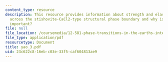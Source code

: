 ```yaml
---
content_type: resource
description: This resource provides information about strength and elasticity of SiO2
  across the stishovite-CaCl2-type structural phase boundary and why is stishovite
  important?
file: null
file_location: /coursemedia/12-581-phase-transitions-in-the-earths-interior-spring-2005/23c622c816ebc03e33f5caf604813ae9_yao_3.pdf
file_type: application/pdf
resourcetype: Document
title: yao_3.pdf
uid: 23c622c8-16eb-c03e-33f5-caf604813ae9
---
```

